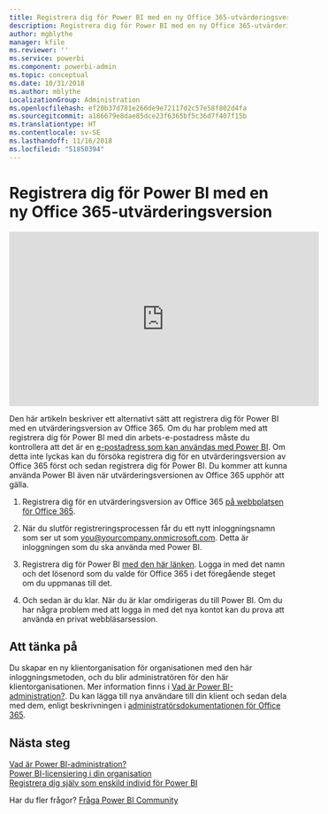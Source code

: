 ```yaml
---
title: Registrera dig för Power BI med en ny Office 365-utvärderingsversion
description: Registrera dig för Power BI med en ny Office 365-utvärderingsversion
author: mgblythe
manager: kfile
ms.reviewer: ''
ms.service: powerbi
ms.component: powerbi-admin
ms.topic: conceptual
ms.date: 10/31/2018
ms.author: mblythe
LocalizationGroup: Administration
ms.openlocfilehash: ef20b37d781e266de9e72117d2c57e58f802d4fa
ms.sourcegitcommit: a186679e8dae85dce23f6365bf5c36d7f407f15b
ms.translationtype: HT
ms.contentlocale: sv-SE
ms.lasthandoff: 11/16/2018
ms.locfileid: "51850394"
---
```

# <a name="signing-up-for-power-bi-with-a-new-office-365-trial"></a>Registrera dig för Power BI med en ny Office 365-utvärderingsversion

<iframe width="560" height="315" src="https://www.youtube.com/embed/gbSuFST-Nx4?showinfo=0" frameborder="0" allowfullscreen></iframe>

Den här artikeln beskriver ett alternativt sätt att registrera dig för Power BI med en utvärderingsversion av Office 365. Om du har problem med att registrera dig för Power BI med din arbets-e-postadress måste du kontrollera att det är en [e-postadress som kan användas med Power BI](service-self-service-signup-for-power-bi.md#what-email-address-can-be-used-with-power-bi). Om detta inte lyckas kan du försöka registrera dig för en utvärderingsversion av Office 365 först och sedan registrera dig för Power BI. Du kommer att kunna använda Power BI även när utvärderingsversionen av Office 365 upphör att gälla.

1. Registrera dig för en utvärderingsversion av Office 365 [på webbplatsen för Office 365](https://go.microsoft.com/fwlink/p/?LinkID=403802).

1. När du slutför registreringsprocessen får du ett nytt inloggningsnamn som ser ut som you@yourcompany.onmicrosoft.com. Detta är inloggningen som du ska använda med Power BI.

1. Registrera dig för Power BI [med den här länken](https://app.powerbi.com/signupredirect?pbi_source=web). Logga in med det namn och det lösenord som du valde för Office 365 i det föregående steget om du uppmanas till det.

1. Och sedan är du klar. När du är klar omdirigeras du till Power BI. Om du har några problem med att logga in med det nya kontot kan du prova att använda en privat webbläsarsession.

## <a name="important-considerations"></a>Att tänka på

Du skapar en ny klientorganisation för organisationen med den här inloggningsmetoden, och du blir administratören för den här klientorganisationen. Mer information finns i [Vad är Power BI-administration?](service-admin-administering-power-bi-in-your-organization.md). Du kan lägga till nya användare till din klient och sedan dela med dem, enligt beskrivningen i [administratörsdokumentationen för Office 365](https://support.office.com/en-sg/article/Add-users-individually-to-Office-365---Admin-Help-1970f7d6-03b5-442f-b385-5880b9c256ec?ui=en-US&rs=en-SG&ad=SG).

## <a name="next-steps"></a>Nästa steg

[Vad är Power BI-administration?](service-admin-administering-power-bi-in-your-organization.md)  
[Power BI-licensiering i din organisation](service-admin-licensing-organization.md)  
[Registrera dig själv som enskild individ för Power BI](service-self-service-signup-for-power-bi.md)

Har du fler frågor? [Fråga Power BI Community](http://community.powerbi.com/)